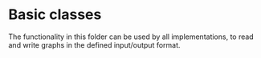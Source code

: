 # Basic classes

The functionality in this folder can be used by
all implementations, to read and write graphs
in the defined input/output format.
